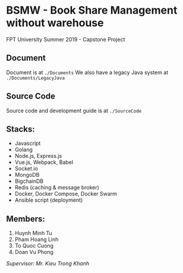 # BSMW - Book Share Management without warehouse

FPT University Summer 2019 - Capstone Project

## Document

Document is at `./Documents`
We also have a legacy Java system at `./Documents/LegacyJava`

## Source Code

Source code and development guide is at `./SourceCode`

## Stacks:

- Javascript
- Golang
- Node.js, Express.js
- Vue.js, Webpack, Babel
- Socket.io
- MongoDB
- BigchainDB
- Redis (caching & message broker)
- Docker, Docker Compose, Docker Swarm
- Ansible script (deployment)

## Members:

1. Huynh Minh Tu
2. Pham Hoang Linh
3. To Quoc Cuong
4. Doan Vu Phong

_Supervisor: Mr. Kieu Trong Khanh_

